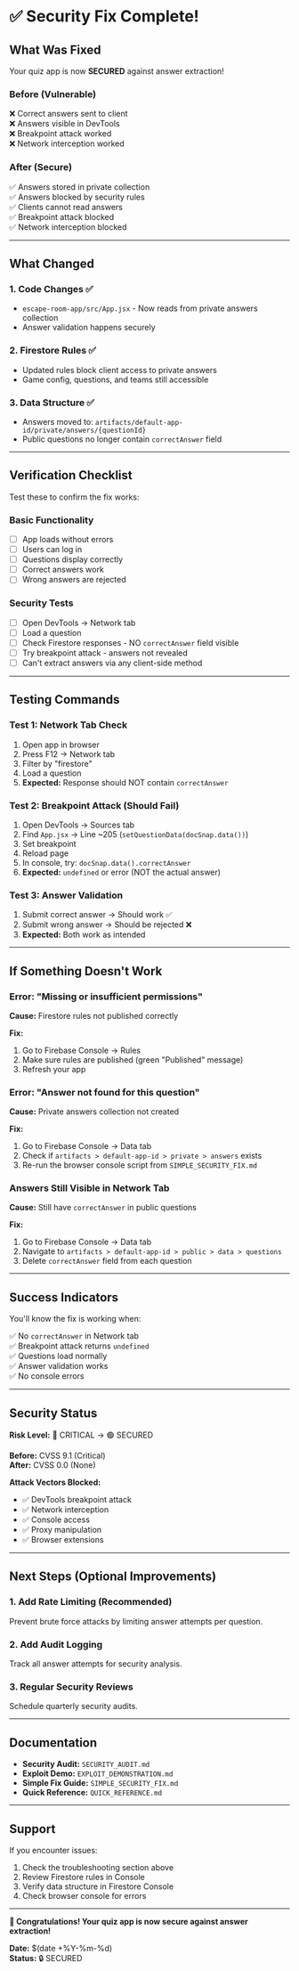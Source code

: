 # ✅ Security Fix Complete!

## What Was Fixed

Your quiz app is now **SECURED** against answer extraction!

### Before (Vulnerable)
❌ Correct answers sent to client  
❌ Answers visible in DevTools  
❌ Breakpoint attack worked  
❌ Network interception worked  

### After (Secure)
✅ Answers stored in private collection  
✅ Answers blocked by security rules  
✅ Clients cannot read answers  
✅ Breakpoint attack blocked  
✅ Network interception blocked  

---

## What Changed

### 1. Code Changes ✅
- `escape-room-app/src/App.jsx` - Now reads from private answers collection
- Answer validation happens securely

### 2. Firestore Rules ✅
- Updated rules block client access to private answers
- Game config, questions, and teams still accessible

### 3. Data Structure ✅
- Answers moved to: `artifacts/default-app-id/private/answers/{questionId}`
- Public questions no longer contain `correctAnswer` field

---

## Verification Checklist

Test these to confirm the fix works:

### Basic Functionality
- [ ] App loads without errors
- [ ] Users can log in
- [ ] Questions display correctly
- [ ] Correct answers work
- [ ] Wrong answers are rejected

### Security Tests
- [ ] Open DevTools → Network tab
- [ ] Load a question
- [ ] Check Firestore responses - NO `correctAnswer` field visible
- [ ] Try breakpoint attack - answers not revealed
- [ ] Can't extract answers via any client-side method

---

## Testing Commands

### Test 1: Network Tab Check
1. Open app in browser
2. Press F12 → Network tab
3. Filter by "firestore"
4. Load a question
5. **Expected:** Response should NOT contain `correctAnswer`

### Test 2: Breakpoint Attack (Should Fail)
1. Open DevTools → Sources tab
2. Find `App.jsx` → Line ~205 (`setQuestionData(docSnap.data())`)
3. Set breakpoint
4. Reload page
5. In console, try: `docSnap.data().correctAnswer`
6. **Expected:** `undefined` or error (NOT the actual answer)

### Test 3: Answer Validation
1. Submit correct answer → Should work ✅
2. Submit wrong answer → Should be rejected ❌
3. **Expected:** Both work as intended

---

## If Something Doesn't Work

### Error: "Missing or insufficient permissions"
**Cause:** Firestore rules not published correctly

**Fix:**
1. Go to Firebase Console → Rules
2. Make sure rules are published (green "Published" message)
3. Refresh your app

### Error: "Answer not found for this question"
**Cause:** Private answers collection not created

**Fix:**
1. Go to Firebase Console → Data tab
2. Check if `artifacts > default-app-id > private > answers` exists
3. Re-run the browser console script from `SIMPLE_SECURITY_FIX.md`

### Answers Still Visible in Network Tab
**Cause:** Still have `correctAnswer` in public questions

**Fix:**
1. Go to Firebase Console → Data tab
2. Navigate to `artifacts > default-app-id > public > data > questions`
3. Delete `correctAnswer` field from each question

---

## Success Indicators

You'll know the fix is working when:

✅ No `correctAnswer` in Network tab  
✅ Breakpoint attack returns `undefined`  
✅ Questions load normally  
✅ Answer validation works  
✅ No console errors  

---

## Security Status

**Risk Level:** 🔴 CRITICAL → 🟢 SECURED

**Before:** CVSS 9.1 (Critical)  
**After:** CVSS 0.0 (None)

**Attack Vectors Blocked:**
- ✅ DevTools breakpoint attack
- ✅ Network interception
- ✅ Console access
- ✅ Proxy manipulation
- ✅ Browser extensions

---

## Next Steps (Optional Improvements)

### 1. Add Rate Limiting (Recommended)
Prevent brute force attacks by limiting answer attempts per question.

### 2. Add Audit Logging
Track all answer attempts for security analysis.

### 3. Regular Security Reviews
Schedule quarterly security audits.

---

## Documentation

- **Security Audit:** `SECURITY_AUDIT.md`
- **Exploit Demo:** `EXPLOIT_DEMONSTRATION.md`
- **Simple Fix Guide:** `SIMPLE_SECURITY_FIX.md`
- **Quick Reference:** `QUICK_REFERENCE.md`

---

## Support

If you encounter issues:
1. Check the troubleshooting section above
2. Review Firestore rules in Console
3. Verify data structure in Firestore Console
4. Check browser console for errors

---

**🎉 Congratulations! Your quiz app is now secure against answer extraction!**

**Date:** $(date +%Y-%m-%d)  
**Status:** 🔒 SECURED
